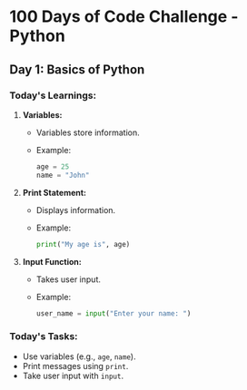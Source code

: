 # 100 Days of Code Challenge - Python

## Day 1: Basics of Python

### Today's Learnings:

1. **Variables:**
   - Variables store information.
   - Example:

     ```python
     age = 25
     name = "John"
     ```

2. **Print Statement:**
   - Displays information.
   - Example:

     ```python
     print("My age is", age)
     ```

3. **Input Function:**
   - Takes user input.
   - Example:

     ```python
     user_name = input("Enter your name: ")
     ```

### Today's Tasks:
- Use variables (e.g., `age`, `name`).
- Print messages using `print`.
- Take user input with `input`.